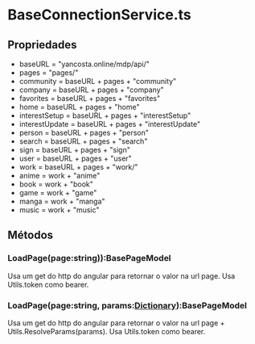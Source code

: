 # BaseConnectionService.ts
## Propriedades
- baseURL = "yancosta.online/mdp/api/"
- pages = "pages/"
- community = baseURL + pages + "community"
- company = baseURL + pages + "company"
- favorites = baseURL + pages + "favorites"
- home = baseURL + pages + "home"
- interestSetup = baseURL + pages + "interestSetup"
- interestUpdate = baseURL + pages + "interestUpdate"
- person = baseURL + pages + "person"
- search = baseURL + pages + "search"
- sign = baseURL + pages + "sign"
- user = baseURL + pages + "user"
- work = baseURL + pages + "work/"
- anime = work + "anime"
- book = work + "book"
- game = work + "game"
- manga = work + "manga"
- music = work + "music"
## Métodos
### LoadPage(page:string)):BasePageModel
Usa um get do http do angular para retornar o valor na url page. Usa Utils.token como bearer.
### LoadPage(page:string, params:[Dictionary](/Docs/src/app/classes/Dictionary.md)):BasePageModel
Usa um get do http do angular para retornar o valor na url page + Utils.ResolveParams(params). Usa Utils.token como bearer.